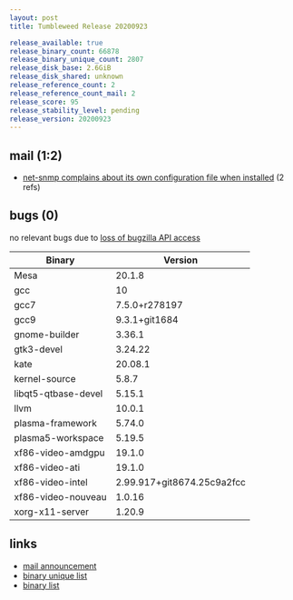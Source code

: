 ```yaml
---
layout: post
title: Tumbleweed Release 20200923

release_available: true
release_binary_count: 66878
release_binary_unique_count: 2807
release_disk_base: 2.6GiB
release_disk_shared: unknown
release_reference_count: 2
release_reference_count_mail: 2
release_score: 95
release_stability_level: pending
release_version: 20200923
---
```


## mail (1:2)

- [net-snmp complains about its own configuration file when installed](https://lists.opensuse.org/opensuse-factory/2020-09/msg00193.html) (2 refs)

## bugs (0)

<!--more-->

no relevant bugs due to [loss of bugzilla API access](https://bugzilla.opensuse.org/show_bug.cgi?id=1157722)

Binary | Version
--- | ---
Mesa | 20.1.8
gcc | 10
gcc7 | 7.5.0+r278197
gcc9 | 9.3.1+git1684
gnome-builder | 3.36.1
gtk3-devel | 3.24.22
kate | 20.08.1
kernel-source | 5.8.7
libqt5-qtbase-devel | 5.15.1
llvm | 10.0.1
plasma-framework | 5.74.0
plasma5-workspace | 5.19.5
xf86-video-amdgpu | 19.1.0
xf86-video-ati | 19.1.0
xf86-video-intel | 2.99.917+git8674.25c9a2fcc
xf86-video-nouveau | 1.0.16
xorg-x11-server | 1.20.9

## links

- [mail announcement](https://lists.opensuse.org/opensuse-factory/2020-09/msg00192.html)
- [binary unique list](http://download.opensuse.org/history/20200923/rpm.unique.list)
- [binary list](http://download.opensuse.org/history/20200923/rpm.list)
